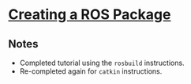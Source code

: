 # [Creating a ROS Package](http://wiki.ros.org/ROS/Tutorials/CreatingPackage)

## Notes

- Completed tutorial using the `rosbuild` instructions.
- Re-completed again for `catkin` instructions.
